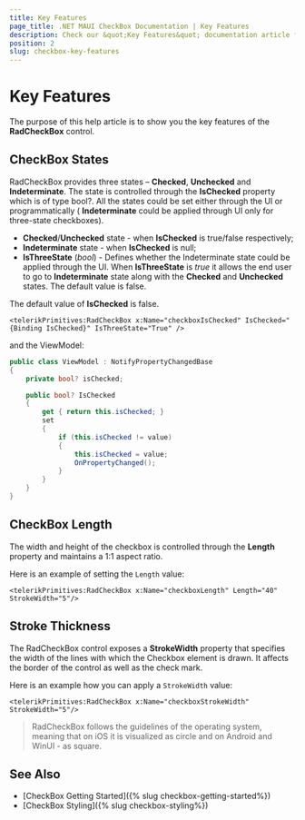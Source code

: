 ```yaml
---
title: Key Features
page_title: .NET MAUI CheckBox Documentation | Key Features
description: Check our &quot;Key Features&quot; documentation article for Telerik CheckBox for .NET MAUI.
position: 2
slug: checkbox-key-features
---
```


# Key Features

The purpose of this help article is to show you the key features of the **RadCheckBox** control. 

## CheckBox States

RadCheckBox provides three states – **Checked**, **Unchecked** and **Indeterminate**. The state is controlled through the **IsChecked** property which is of type bool?. All the states could be set either through the UI or programmatically ( **Indeterminate** could be applied through UI only for three-state checkboxes).

* **Checked**/**Unchecked** state - when **IsChecked** is true/false respectively;
* **Indeterminate** state - when **IsChecked** is null;
* **IsThreeState** (*bool*) - Defines whether the Indeterminate state could be applied through the UI. When **IsThreeState** is *true* it allows the end user to go to **Indeterminate** state along with the **Checked** and **Unchecked** states. The default value is false.

The default value of **IsChecked** is false.

```XAMl
<telerikPrimitives:RadCheckBox x:Name="checkboxIsChecked" IsChecked="{Binding IsChecked}" IsThreeState="True" />
```

and the ViewModel:

```C#
public class ViewModel : NotifyPropertyChangedBase
{
    private bool? isChecked;

    public bool? IsChecked
    {
        get { return this.isChecked; }
        set
        {
            if (this.isChecked != value)
            {
                this.isChecked = value;
                OnPropertyChanged();
            }
        }
    }
}
```

## CheckBox Length

The width and height of the checkbox is controlled through the **Length** property and maintains a 1:1 aspect ratio. 

Here is an example of setting the `Length` value:

```XAMl
<telerikPrimitives:RadCheckBox x:Name="checkboxLength" Length="40" StrokeWidth="5"/>
```

## Stroke Thickness

The RadCheckBox control exposes a **StrokeWidth** property that specifies the width of the lines with which the Checkbox element is drawn. It affects the border of the control as well as the check mark.

Here is an example how you can apply a `StrokeWidth` value:


```XAMl
<telerikPrimitives:RadCheckBox x:Name="checkboxStrokeWidth" StrokeWidth="5"/>
```

> RadCheckBox follows the guidelines of the operating system, meaning that on iOS it is visualized as circle and on Android and WinUI - as square.

## See Also

- [CheckBox Getting Started]({% slug checkbox-getting-started%})
- [CheckBox Styling]({% slug checkbox-styling%}) 
